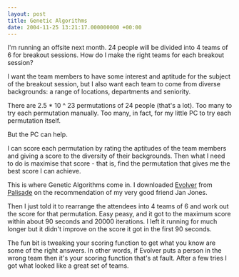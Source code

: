```yaml
---
layout: post
title: Genetic Algorithms
date: 2004-11-25 13:21:17.000000000 +00:00
---
```

I'm running an offsite next month. 24 people will be divided into 4 teams of 6 for breakout sessions. How do I make the right teams for each breakout session?

I want the team members to have some interest and aptitude for the subject of the breakout session, but I also want each team to come from diverse backgrounds: a range of locations, departments and seniority.

There are 2.5 * 10 ^ 23 permutations of 24 people (that's a lot). Too many to try each permutation manually. Too many, in fact, for my little PC to try each permutation itself.

But the PC can help.

I can score each permutation by rating the aptitudes of the team members and giving a score to the diversity of their backgrounds. Then what I need to do is maximise that score - that is, find the permutation that gives me the best score I can achieve.

This is where Genetic Algorithms come in. I downloaded <a href="http://www.palisade-europe.com/html/evolver.html">Evolver</a> from <a href="http://www.palisade-europe.com/Default.htm">Palisade</a> on the recommendation of my very good friend Jan Jones.

Then I just told it to rearrange the attendees into 4 teams of 6 and work out the score for that permutation. Easy peasy, and it got to the maximum score within about 90 seconds and 20000 iterations. I left it running for much longer but it didn't improve on the score it got in the first 90 seconds.

The fun bit is tweaking your scoring function to get what you know are some of the right answers. In other words, if Evolver puts a person in the wrong team then it's your scoring function that's at fault. After a few tries I got what looked like a great set of teams.
